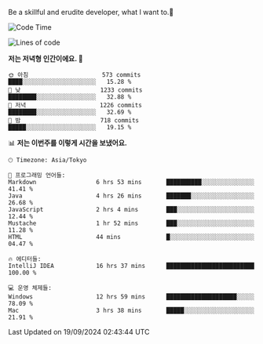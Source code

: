 Be a skillful and erudite developer, what I want to.👶

<!--START_SECTION:waka-->
![Code Time](http://img.shields.io/badge/Code%20Time-1%2C279%20hrs%2043%20mins-blue)

![Lines of code](https://img.shields.io/badge/%EC%A0%80%EB%8A%94%20%EC%97%AC%ED%83%9C%EA%B9%8C%EC%A7%80%20-2.9%20million%20%EC%A4%84%EC%9D%98%20%EC%BD%94%EB%93%9C%EB%A5%BC%20%EC%9E%91%EC%84%B1%ED%96%88%EC%96%B4%EC%9A%94.-blue)

**저는 저녁형 인간이에요. 🦉** 

```text
🌞 아침                     573 commits         ████░░░░░░░░░░░░░░░░░░░░░   15.28 % 
🌆 낮　                     1233 commits        ████████░░░░░░░░░░░░░░░░░   32.88 % 
🌃 저녁                     1226 commits        ████████░░░░░░░░░░░░░░░░░   32.69 % 
🌙 밤　                     718 commits         █████░░░░░░░░░░░░░░░░░░░░   19.15 % 
```


📊 **저는 이번주를 이렇게 시간을 보냈어요.** 

```text
🕑︎ Timezone: Asia/Tokyo

💬 프로그래밍 언어들: 
Markdown                 6 hrs 53 mins       ██████████░░░░░░░░░░░░░░░   41.41 % 
Java                     4 hrs 26 mins       ███████░░░░░░░░░░░░░░░░░░   26.68 % 
JavaScript               2 hrs 4 mins        ███░░░░░░░░░░░░░░░░░░░░░░   12.44 % 
Mustache                 1 hr 52 mins        ███░░░░░░░░░░░░░░░░░░░░░░   11.28 % 
HTML                     44 mins             █░░░░░░░░░░░░░░░░░░░░░░░░   04.47 % 

🔥 에디터들: 
IntelliJ IDEA            16 hrs 37 mins      █████████████████████████   100.00 % 

💻 운영 체제들: 
Windows                  12 hrs 59 mins      ████████████████████░░░░░   78.09 % 
Mac                      3 hrs 38 mins       █████░░░░░░░░░░░░░░░░░░░░   21.91 % 
```


 Last Updated on 19/09/2024 02:43:44 UTC
<!--END_SECTION:waka-->
